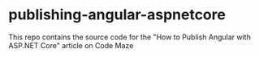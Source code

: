# publishing-angular-aspnetcore
This repo contains the source code for the "How to Publish Angular with ASP.NET Core" article on Code Maze
